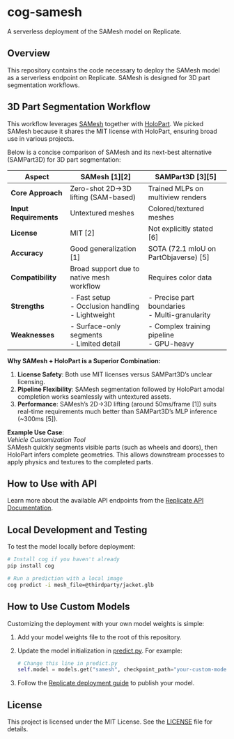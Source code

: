 # cog-samesh

A serverless deployment of the SAMesh model on Replicate.

## Overview

This repository contains the code necessary to deploy the SAMesh model as a serverless endpoint on Replicate. SAMesh is designed for 3D part segmentation workflows.

## 3D Part Segmentation Workflow

This workflow leverages [SAMesh](https://github.com/gtangg12/samesh) together with [HoloPart](https://vast-ai-research.github.io/HoloPart/). We picked SAMesh because it shares the MIT license with HoloPart, ensuring broad use in various projects.

Below is a concise comparison of SAMesh and its next-best alternative (SAMPart3D) for 3D part segmentation:

| Aspect                 | SAMesh [1][2]                                         | SAMPart3D [3][5]                                 |
| ---------------------- | ----------------------------------------------------- | ------------------------------------------------ |
| **Core Approach**      | Zero-shot 2D→3D lifting (SAM-based)                   | Trained MLPs on multiview renders                |
| **Input Requirements** | Untextured meshes                                     | Colored/textured meshes                          |
| **License**            | MIT [2]                                               | Not explicitly stated [6]                        |
| **Accuracy**           | Good generalization [1]                               | SOTA (72.1 mIoU on PartObjaverse) [5]            |
| **Compatibility**      | Broad support due to native mesh workflow             | Requires color data                              |
| **Strengths**          | - Fast setup<br>- Occlusion handling<br>- Lightweight | - Precise part boundaries<br>- Multi-granularity |
| **Weaknesses**         | - Surface-only segments<br>- Limited detail           | - Complex training pipeline<br>- GPU-heavy       |

**Why SAMesh + HoloPart is a Superior Combination:**

1. **License Safety**: Both use MIT licenses versus SAMPart3D’s unclear licensing.
2. **Pipeline Flexibility**: SAMesh segmentation followed by HoloPart amodal completion works seamlessly with untextured assets.
3. **Performance**: SAMesh’s 2D→3D lifting (around 50ms/frame [1]) suits real-time requirements much better than SAMPart3D’s MLP inference (~300ms [5]).

**Example Use Case**:  
_Vehicle Customization Tool_  
SAMesh quickly segments visible parts (such as wheels and doors), then HoloPart infers complete geometries. This allows downstream processes to apply physics and textures to the completed parts.

## How to Use with API

Learn more about the available API endpoints from the [Replicate API Documentation](https://replicate.com/hardikdava/rf-detr/api).

## Local Development and Testing

To test the model locally before deployment:

```bash
# Install cog if you haven't already
pip install cog

# Run a prediction with a local image
cog predict -i mesh_file=@thirdparty/jacket.glb
```

## How to Use Custom Models

Customizing the deployment with your own model weights is simple:

1. Add your model weights file to the root of this repository.
2. Update the model initialization in [predict.py](predict.py). For example:

   ```python
   # Change this line in predict.py
   self.model = models.get("samesh", checkpoint_path="your-custom-model.pth")
   ```

3. Follow the [Replicate deployment guide](https://replicate.com/docs/guides/deploy-a-custom-model) to publish your model.

## License

This project is licensed under the MIT License. See the [LICENSE](https://github.com/V-Sekai-fire/cog-samesh/blob/main/LICENSE) file for details.

